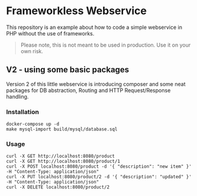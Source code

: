 # Frameworkless Webservice

This repository is an example about how to code a simple webservice in PHP without the use of frameworks. 

> Please note, this is not meant to be used in production. Use it on your own risk.

## V2 - using some basic packages

Version 2 of this little webservice is introducing composer and some neat packages for DB abstraction, Routing and HTTP Request/Response handling. 

### Installation

```
docker-compose up -d
make mysql-import build/mysql/database.sql
```

### Usage 
```
curl -X GET http://localhost:8080/product
curl -X GET http://localhost:8080/product/1
curl -X POST localhost:8080/product -d '{ "description": "new item" }' -H "Content-Type: application/json"
curl -X PUT localhost:8080/product/2 -d '{ "description": "updated" }' -H "Content-Type: application/json"
curl -X DELETE localhost:8080/product/2
```